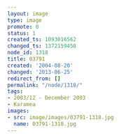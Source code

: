 ```yaml
---
layout: image
type: image
promote: 0
status: 1
created_ts: 1093016562
changed_ts: 1372159458
node_id: 1318
title: 03791
created: '2004-08-20'
changed: '2013-06-25'
redirect_from: []
permalink: "/node/1318/"
tags:
- 2003/12 - December 2003
- Karamea
images:
- src: image/images/03791-1318.jpg
  name: 03791-1318.jpg
---
```


